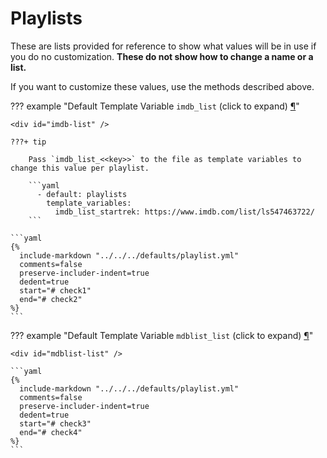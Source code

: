 # Playlists

These are lists provided for reference to show what values will be in use if you do no customization. **These do not 
show how to change a name or a list.**

If you want to customize these values, use the methods described above.

??? example "Default Template Variable `imdb_list` (click to expand) <a class="headerlink" href="#imdb-list" title="Permanent link">¶</a>"

    <div id="imdb-list" />

    ???+ tip 
    
        Pass `imdb_list_<<key>>` to the file as template variables to change this value per playlist.

        ```yaml
          - default: playlists
            template_variables:
              imdb_list_startrek: https://www.imdb.com/list/ls547463722/
        ```

    ```yaml
    {%
      include-markdown "../../../defaults/playlist.yml" 
      comments=false
      preserve-includer-indent=true
      dedent=true
      start="# check1"
      end="# check2"
    %}
    ```

??? example "Default Template Variable `mdblist_list` (click to expand) <a class="headerlink" href="#mdblist-list" title="Permanent link">¶</a>"

    <div id="mdblist-list" />

    ```yaml
    {%
      include-markdown "../../../defaults/playlist.yml" 
      comments=false
      preserve-includer-indent=true
      dedent=true
      start="# check3"
      end="# check4"
    %}
    ```
